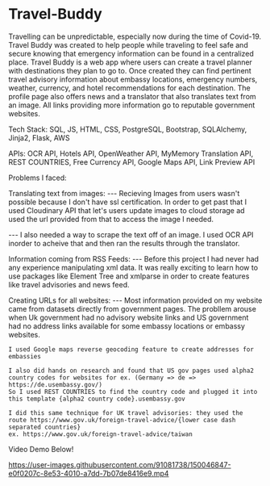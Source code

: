 # Travel-Buddy


Travelling can be unpredictable, especially now during the time of Covid-19.  
Travel Buddy was created to help people while traveling to feel safe and secure knowing that emergency information can be found in a centralized place.
Travel Buddy is a web app where users can create a travel planner with destinations they plan to go to.
Once created they can find pertinent travel advisory information about embassy locations, emergency numbers, weather, currency, and hotel recommendations for each destination. 
The profile page also offers news and a translator that also translates text from an image. All links providing more information go to reputable government websites.


Tech Stack: SQL, JS, HTML, CSS, PostgreSQL, Bootstrap, SQLAlchemy, Jinja2, Flask, AWS

APIs: OCR API, Hotels API,  OpenWeather API,  MyMemory Translation API,  REST COUNTRIES,  Free Currency API,  Google Maps API,  Link Preview API


Problems I faced:

Translating text from images:
--- Recieving Images from users wasn't possible because I don't have ssl certification. In order to get past that I used Cloudinary API that let's users update images
    to cloud storage ad used the url provided from that to access the image I needed.

--- I also needed a way to scrape the text off of an image. I used OCR API inorder to acheive that and then ran the results through the translator.

Information coming from RSS Feeds:
--- Before this project I had never had any experience manipulating xml data. It was really exciting to learn how to use packages like Element Tree and xmlparse 
    in order to create features like travel advisories and news feed.

Creating URLs for all websites:
--- Most information provided on my website came from datasets directly from government pages. The probllem arouse when Uk government had no advisory website links and 
    US government had no address links available for some embassy locations or embassy websites. 
    
    I used Google maps reverse geocoding feature to create addresses for embassies
    
    I also did hands on research and found that US gov pages used alpha2 country codes for websites for ex. (Germany => de => https://de.usembassy.gov/)
    So I used REST COUNTRIES to find the country code and plugged it into this template {alpha2 country code}.usembassy.gov
    
    I did this same technique for UK travel advisories: they used the route https://www.gov.uk/foreign-travel-advice/{lower case dash separated countries}
    ex. https://www.gov.uk/foreign-travel-advice/taiwan
    
    

Video Demo Below!

https://user-images.githubusercontent.com/91081738/150046847-e0f0207c-8e53-4010-a7dd-7b07de8416e9.mp4

